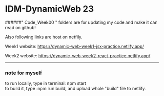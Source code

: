 # IDM-DynamicWeb 23

######" Code_Week00 " folders are for updating my code and make it can read on github!

Also following links are host on netfily.

Week1 website:
https://dynamic-web-week1-jsx-practice.netlify.app/

Week2 website:
https://dynamic-web-week2-react-practice.netlify.app/


<hr>

 ### **note for myself**
 
 to run locally, type in terminal: npm start  <br>
 to build it, type :npm run build, and upload whole "build" file to netlify.

 
 
